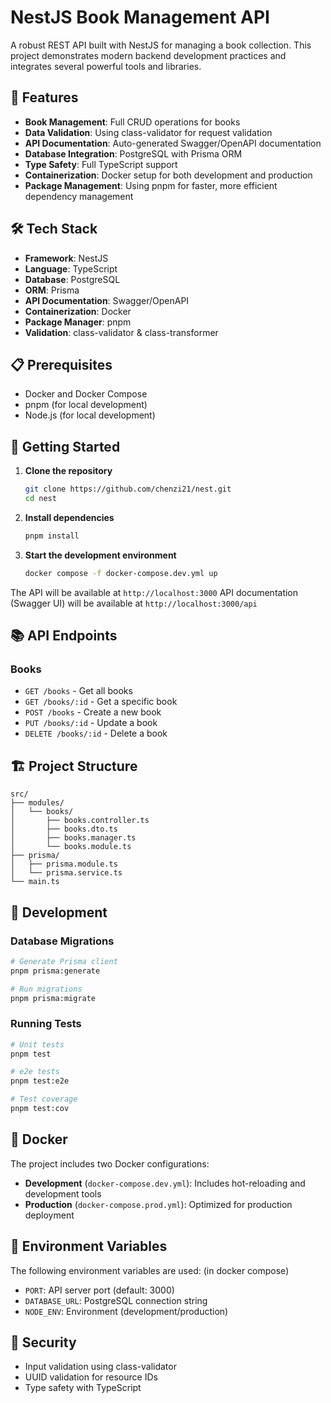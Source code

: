 # NestJS Book Management API

A robust REST API built with NestJS for managing a book collection. This project demonstrates modern backend development practices and integrates several powerful tools and libraries.

## 🚀 Features

- **Book Management**: Full CRUD operations for books
- **Data Validation**: Using class-validator for request validation
- **API Documentation**: Auto-generated Swagger/OpenAPI documentation
- **Database Integration**: PostgreSQL with Prisma ORM
- **Type Safety**: Full TypeScript support
- **Containerization**: Docker setup for both development and production
- **Package Management**: Using pnpm for faster, more efficient dependency management

## 🛠️ Tech Stack

- **Framework**: NestJS
- **Language**: TypeScript
- **Database**: PostgreSQL
- **ORM**: Prisma
- **API Documentation**: Swagger/OpenAPI
- **Containerization**: Docker
- **Package Manager**: pnpm
- **Validation**: class-validator & class-transformer

## 📋 Prerequisites

- Docker and Docker Compose
- pnpm (for local development)
- Node.js (for local development)

## 🚀 Getting Started

1. **Clone the repository**

   ```bash
   git clone https://github.com/chenzi21/nest.git
   cd nest
   ```

2. **Install dependencies**

   ```bash
   pnpm install
   ```

3. **Start the development environment**
   ```bash
   docker compose -f docker-compose.dev.yml up
   ```

The API will be available at `http://localhost:3000`
API documentation (Swagger UI) will be available at `http://localhost:3000/api`

## 📚 API Endpoints

### Books

- `GET /books` - Get all books
- `GET /books/:id` - Get a specific book
- `POST /books` - Create a new book
- `PUT /books/:id` - Update a book
- `DELETE /books/:id` - Delete a book

## 🏗️ Project Structure

```
src/
├── modules/
│   └── books/
│       ├── books.controller.ts
│       ├── books.dto.ts
│       ├── books.manager.ts
│       └── books.module.ts
├── prisma/
│   ├── prisma.module.ts
│   └── prisma.service.ts
└── main.ts
```

## 🔧 Development

### Database Migrations

```bash
# Generate Prisma client
pnpm prisma:generate

# Run migrations
pnpm prisma:migrate
```

### Running Tests

```bash
# Unit tests
pnpm test

# e2e tests
pnpm test:e2e

# Test coverage
pnpm test:cov
```

## 🐳 Docker

The project includes two Docker configurations:

- **Development** (`docker-compose.dev.yml`): Includes hot-reloading and development tools
- **Production** (`docker-compose.prod.yml`): Optimized for production deployment

## 📝 Environment Variables

The following environment variables are used: (in docker compose)

- `PORT`: API server port (default: 3000)
- `DATABASE_URL`: PostgreSQL connection string
- `NODE_ENV`: Environment (development/production)

## 🔐 Security

- Input validation using class-validator
- UUID validation for resource IDs
- Type safety with TypeScript
